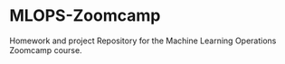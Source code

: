 # MLOPS-Zoomcamp
Homework and project Repository for the Machine Learning Operations Zoomcamp course.
